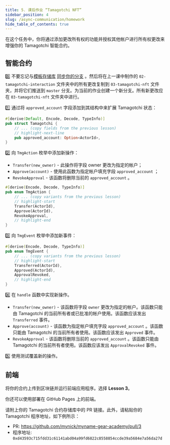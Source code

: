 ```yaml
---
title: 5. 课后作业 “Tamagotchi NFT”
sidebar_position: 4
slug: /async-communication/homework
hide_table_of_contents: true
---
```


在这个任务中，你将通过添加更改所有权的功能并授权其他帐户进行所有权更改来增强你的 Tamagotchi 智能合约。

## 智能合约

0️⃣ 不要忘记与[模板存储库](https://docs.github.com/en/pull-requests/collaborating-with-pull-requests/working-with-forks/syncing-a-fork) [同步你的分支](https://github.com/gear-foundation/dapps-template-gear-academy) 。然后将在上一课中制作的 `02-tamagotchi-interaction` 文件夹中的所有更改复制到 `03-tamagotchi-nft` 文件夹，并将它们推送到 `master` 分支。为当前的作业创建一个新分支。所有新更改应在 `03-tamagotchi-nft` 文件夹中进行。

1️⃣ 通过将 `approved_account` 字段添加到其结构中来扩展 Tamagotchi 状态：

```rust title="03-tamagotchi-nft/io/src/lib.rs"
#[derive(Default, Encode, Decode, TypeInfo)]
pub struct Tamagotchi {
    // ... (copy fields from the previous lesson)
    // highlight-next-line
    pub approved_account: Option<ActorId>,
}
```

2️⃣ 向 `TmgAction` 枚举中添加新操作：

- `Transfer(new_owner)` - 此操作将字段 owner 更改为指定的帐户；
- `Approve(account)` - 使用此函数为指定帐户填充字段 `approved_account` ；
- `RevokeApproval` - 该函数将删除当前的 `approved_account` 。

```rust title="03-tamagotchi-nft/io/src/lib.rs"
#[derive(Encode, Decode, TypeInfo)]
pub enum TmgAction {
    // ... (copy variants from the previous lesson)
    // highlight-start
    Transfer(ActorId),
    Approve(ActorId),
    RevokeApproval,
    // highlight-end
}
```

3️⃣ 向 `TmgEvent` 枚举中添加新事件：

```rust title="03-tamagotchi-nft/io/src/lib.rs"
#[derive(Encode, Decode, TypeInfo)]
pub enum TmgEvent {
    // ... (copy variants from the previous lesson)
    // highlight-start
    Transferred(ActorId),
    Approved(ActorId),
    ApprovalRevoked,
    // highlight-end
}
```

4️⃣ 在 `handle` 函数中实现新操作。

- `Transfer(new_owner)` - 该函数将字段 `owner` 更改为指定的帐户。该函数只能由 Tamagotchi 的当前所有者或已批准的帐户使用。该函数应该发出 `Transferred` 事件。
- `Approve(account)` - 该函数为指定帐户填充字段 `approved_account` 。该函数只能由 Tamagotchi 的当前所有者使用。该函数应该发出 `Approved` 事件。
- `RevokeApproval` - 该函数将删除当前的 `approved_account` 。该函数只能由 Tamagotchi 的当前所有者使用。该函数应该发出 `ApprovalRevoked` 事件。

5️⃣ 使用测试覆盖新的操作。

## 前端

将你的合约上传到区块链并运行前端应用程序。选择 **Lesson 3**。

你还可以使用部署在 GitHub Pages 上的前端。

请附上你的 Tamagotchi 合约存储库中的 PR 链接。此外，请粘贴你的 Tamagotchi 程序地址，如下例所示：

- PR: <https://github.com/mynick/myname-gear-academy/pull/3>
- 程序地址: `0xd43593c715fdd31c61141abd04a99fd6822c8558854ccde39a5684e7a56da27d`
